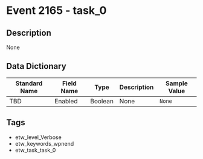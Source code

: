 # Event 2165 - task_0

## Description
None

## Data Dictionary
|Standard Name|Field Name|Type|Description|Sample Value|
|---|---|---|---|---|
|TBD|Enabled|Boolean|None|`None`|

## Tags
* etw_level_Verbose
* etw_keywords_wpnend
* etw_task_task_0